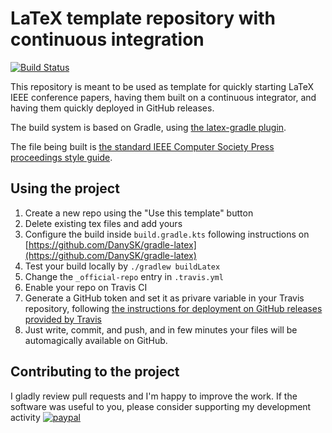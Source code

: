 # LaTeX template repository with continuous integration  

[![Build Status](https://travis-ci.org/DanySK/Template-IEEE-Conference-Proceedings.svg?branch=master)](https://travis-ci.org/DanySK/Template-IEEE-Conference-Proceedings)

This repository is meant to be used as template for quickly starting LaTeX IEEE conference papers,
having them built on a continuous integrator, and having them quickly deployed in GitHub releases.

The build system is based on Gradle, using [the latex-gradle plugin](https://github.com/DanySK/gradle-latex).

The file being built is [the standard IEEE Computer Society Press proceedings style guide](https://www.ieee.org/conferences/publishing/templates.html).

## Using the project

1. Create a new repo using the "Use this template" button
2. Delete existing tex files and add yours
3. Configure the build inside `build.gradle.kts` following instructions on [https://github.com/DanySK/gradle-latex](https://github.com/DanySK/gradle-latex)
4. Test your build locally by `./gradlew buildLatex`
5. Change the `_official-repo` entry in `.travis.yml`
6. Enable your repo on Travis CI
7. Generate a GitHub token and set it as privare variable in your Travis repository, following [the instructions for deployment on GitHub releases provided by Travis](https://docs.travis-ci.com/user/deployment-v2/providers/releases/)
8. Just write, commit, and push, and in few minutes your files will be automagically available on GitHub.

## Contributing to the project

I gladly review pull requests and I'm happy to improve the work.
If the software was useful to you, please consider supporting my development activity
[![paypal](https://www.paypalobjects.com/en_US/i/btn/btn_donate_SM.gif)](https://www.paypal.com/cgi-bin/webscr?cmd=_donations&business=5P4DSZE5DV4H2&currency_code=EUR)
